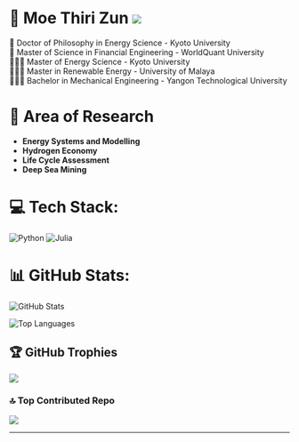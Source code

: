 # 👻 Moe Thiri Zun ![](https://komarev.com/ghpvc/?username=MTZun97)

📖 Doctor of Philosophy in Energy Science - Kyoto University    
📖 Master of Science in Financial Engineering - WorldQuant University   
👩🏻‍🎓 Master of Energy Science - Kyoto University  
👩🏻‍🎓 Master in Renewable Energy - University of Malaya  
👩🏻‍🎓 Bachelor in Mechanical Engineering - Yangon Technological University  


# 🌱 Area of Research
- **Energy Systems and Modelling**
- **Hydrogen Economy**
- **Life Cycle Assessment**
- **Deep Sea Mining**


# 💻 Tech Stack:
![Python](https://img.shields.io/badge/python-3670A0?style=for-the-badge&logo=python&logoColor=ffdd54) ![Julia](https://img.shields.io/badge/-Julia-9558B2?style=for-the-badge&logo=julia&logoColor=white) 


# 📊 GitHub Stats:
![GitHub Stats](https://github-readme-stats.vercel.app/api?username=MTZun97&theme=dark&hide_border=false&include_all_commits=false&count_private=true&cache=off)

![Top Languages](https://github-readme-stats.vercel.app/api/top-langs/?username=MTZun97&theme=dark&hide_border=false&include_all_commits=false&count_private=true&layout=compact&cache=off)

## 🏆 GitHub Trophies
![](https://github-profile-trophy.vercel.app/?username=MTZun97&theme=radical&no-frame=false&no-bg=true&margin-w=4)


### 🔝 Top Contributed Repo
![](https://github-contributor-stats.vercel.app/api?username=MTZun10&limit=5&theme=dark&combine_all_yearly_contributions=true)

---
